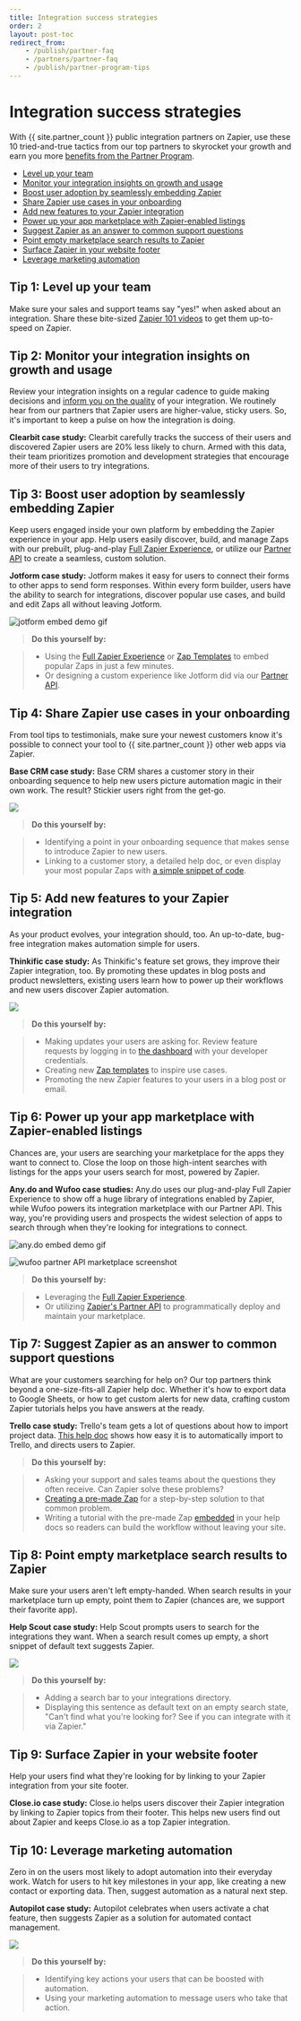 ```yaml
---
title: Integration success strategies
order: 2
layout: post-toc
redirect_from: 
    - /publish/partner-faq
    - /partners/partner-faq
    - /publish/partner-program-tips
---
```


# Integration success strategies

With {{ site.partner_count }} public integration partners on Zapier, use these 10 tried-and-true tactics from our top partners to skyrocket your growth and earn you more [benefits from the Partner Program](https://zapier.com/developer-platform/partner-program). 

* [Level up your team](#tip-1-level-up-your-team)
* [Monitor your integration insights on growth and usage](#tip-2-monitor-your-integration-insights-on-growth-and-usage)
* [Boost user adoption by seamlessly embedding Zapier](#tip-3-boost-user-adoption-by-seamlessly-embedding-zapier)
* [Share Zapier use cases in your onboarding](#tip-4-share-zapier-use-cases-in-your-onboarding)
* [Add new features to your Zapier integration](#tip-5-add-new-features-to-your-zapier-integration)
* [Power up your app marketplace with Zapier-enabled listings](#tip-6-power-up-your-app-marketplace-with-zapier-enabled-listings)
* [Suggest Zapier as an answer to common support questions](#tip-7-suggest-zapier-as-an-answer-to-common-support-questions)
* [Point empty marketplace search results to Zapier](#tip-8-point-empty-marketplace-search-results-to-zapier)
* [Surface Zapier in your website footer](#tip-9-surface-zapier-in-your-website-footer)
* [Leverage marketing automation](#tip-10-leverage-marketing-automation)

## Tip 1: Level up your team

Make sure your sales and support teams say "yes!" when asked about an integration. Share these bite-sized [Zapier 101 videos](https://learn.zapier.com/) to get them up-to-speed on Zapier.

## Tip 2: Monitor your integration insights on growth and usage

Review your integration insights on a regular cadence to guide making decisions and [inform you on the quality](https://platform.zapier.com/manage/analyze-integration-performance) of your integration. We routinely hear from our partners that Zapier users are higher-value, sticky users. So, it's important to keep a pulse on how the integration is doing.

**Clearbit case study:** Clearbit carefully tracks the success of their users and discovered Zapier users are 20% less likely to churn. Armed with this data, their team prioritizes promotion and development strategies that encourage more of their users to try integrations.

## Tip 3: Boost user adoption by seamlessly embedding Zapier

Keep users engaged inside your own platform by embedding the Zapier experience in your app. Help users easily discover, build, and manage Zaps with our prebuilt, plug-and-play [Full Zapier Experience](https://platform.zapier.com/embed/full-zapier-experience), or utilize our [Partner API](https://platform.zapier.com/embed/partner-api) to create a seamless, custom solution.

**Jotform case study:** Jotform makes it easy for users to connect their forms to other apps to send form responses. Within every form builder, users have the ability to search for integrations, discover popular use cases, and build and edit Zaps all without leaving Jotform.

![jotform embed demo gif](https://cdn.zappy.app/bc91c44477f97c9f7104b9ca690cd7cf.gif)

> **Do this yourself by:**

> + Using the [Full Zapier Experience](https://platform.zapier.com/embed/full-zapier-experience) or [Zap Templates](https://platform.zapier.com/embed/zap-templates) to embed popular Zaps in just a few minutes.
> + Or designing a custom experience like Jotform did via our [Partner API](https://platform.zapier.com/embed/partner-api).

## Tip 4: Share Zapier use cases in your onboarding

From tool tips to testimonials, make sure your newest customers know it's possible to connect your tool to {{ site.partner_count }} other web apps via Zapier.

**Base CRM case study:** Base CRM shares a customer story in their onboarding sequence to help new users picture automation magic in their own work. The result? Stickier users right from the get-go.

![](https://cdn.zapier.com/storage/photos/9b1c3ac4d870456e5f4ceedc85159878.png)

> **Do this yourself by:**

> + Identifying a point in your onboarding sequence that makes sense to introduce Zapier to new users.
> + Linking to a customer story, a detailed help doc, or even display your most popular Zaps with [a simple snippet of code](https://platform.zapier.com/embed/zap-templates).

## Tip 5: Add new features to your Zapier integration

As your product evolves, your integration should, too. An up-to-date, bug-free integration makes automation simple for users.

**Thinkific case study:** As Thinkific's feature set grows, they improve their Zapier integration, too. By promoting these updates in blog posts and product newsletters, existing users learn how to power up their workflows and new users discover Zapier automation.

![](https://cdn.zapier.com/storage/photos/945be106295dfa438f9479275f492eff.png)

> **Do this yourself by:**

> + Making updates your users are asking for. Review feature requests by logging in to [the dashboard](https://developer.zapier.com/) with your developer credentials.
> + Creating new [Zap templates](https://developer.zapier.com/zap-templates) to inspire use cases.
> + Promoting the new Zapier features to your users in a blog post or email.

## Tip 6: Power up your app marketplace with Zapier-enabled listings

Chances are, your users are searching your marketplace for the apps they want to connect to. Close the loop on those high-intent searches with listings for the apps your users search for most, powered by Zapier.

**Any.do and Wufoo case studies:** Any.do uses our plug-and-play Full Zapier Experience to show off a huge library of integrations enabled by Zapier, while Wufoo powers its integration marketplace with our Partner API. This way, you're providing users and prospects the widest selection of apps to search through when they're looking for integrations to connect.

![any.do embed demo gif](https://cdn.zappy.app/1ba8ac90ca98401b0234f04ee188e8fd.gif)

![wufoo partner API marketplace screenshot](https://cdn.zappy.app/5771591ec4d63017651c1b62849a0778.png)

> **Do this yourself by:**

> + Leveraging the [Full Zapier Experience](https://platform.zapier.com/embed/full-zapier-experience).
> + Or utilizing [Zapier's Partner API](https://platform.zapier.com/embed/partner-api) to programmatically deploy and maintain your marketplace.

## Tip 7: Suggest Zapier as an answer to common support questions

What are your customers searching for help on? Our top partners think beyond a one-size-fits-all Zapier help doc. Whether it's how to export data to Google Sheets, or how to get custom alerts for new data, crafting custom Zapier tutorials helps you have answers at the ready.

**Trello case study:** Trello's team gets a lot of questions about how to import project data. [This help doc](https://help.trello.com/article/751-importing-data-into-trello) shows how easy it is to automatically import to Trello, and directs users to Zapier. 

> **Do this yourself by:**

> + Asking your support and sales teams about the questions they often receive. Can Zapier solve these problems?
> + [Creating a pre-made Zap](https://platform.zapier.com/publish/zap-templates) for a step-by-step solution to that common problem.
> + Writing a tutorial with the pre-made Zap [embedded](https://platform.zapier.com/embed/zap-templates) in your help docs so readers can build the workflow without leaving your site.

## Tip 8: Point empty marketplace search results to Zapier

Make sure your users aren't left empty-handed. When search results in your marketplace turn up empty, point them to Zapier (chances are, we support their favorite app).

**Help Scout case study:** Help Scout prompts users to search for the integrations they want. When a search result comes up empty, a short snippet of default text suggests Zapier.

![](https://cdn.zapier.com/storage/photos/c6e2f18f1054a28e75a975cd9c3f99f8.png)

> **Do this yourself by:**

> + Adding a search bar to your integrations directory.
> + Displaying this sentence as default text on an empty search state, "Can't find what you're looking for? See if you can integrate with it via Zapier."

## Tip 9: Surface Zapier in your website footer

Help your users find what they're looking for by linking to your Zapier integration from your site footer.

**Close.io case study:** Close.io helps users discover their Zapier integration by linking to Zapier topics from their footer. This helps new users find out about Zapier and keeps Close.io as a top Zapier integration.

## Tip 10: Leverage marketing automation

Zero in on the users most likely to adopt automation into their everyday work. Watch for users to hit key milestones in your app, like creating a new contact or exporting data. Then, suggest automation as a natural next step.

**Autopilot case study:** Autopilot celebrates when users activate a chat feature, then suggests Zapier as a solution for automated contact management.

![](https://cdn.zapier.com/storage/photos/5a6b1f983bc431286a2e1501b50a8257.png)

> **Do this yourself by:**

> + Identifying key actions your users that can be boosted with automation.
> + Using your marketing automation to message users who take that action.